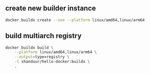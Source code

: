 ## create new builder instance

```sh
docker buildx create --use --platform linux/amd64,linux/arm64
```

## build multiarch registry

```sh
docker buildx build \
    --platform linux/amd64,linux/arm64 \
    --output=type=registry \
    -t shanduur/hello-docker:buildx \
    .
```
